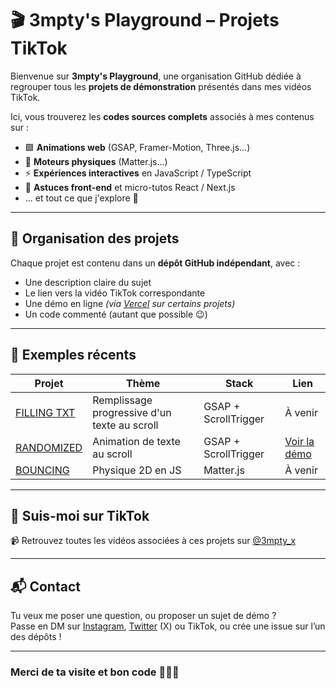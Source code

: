 # 🎬 3mpty's Playground – Projets TikTok

Bienvenue sur **3mpty's Playground**, une organisation GitHub dédiée à regrouper tous les **projets de démonstration** présentés dans mes vidéos TikTok.

Ici, vous trouverez les **codes sources complets** associés à mes contenus sur :

- 🟩 **Animations web** (GSAP, Framer-Motion, Three.js…)
- 🧲 **Moteurs physiques** (Matter.js…)
- ⚡ **Expériences interactives** en JavaScript / TypeScript
- 🔧 **Astuces front-end** et micro-tutos React / Next.js
- ... et tout ce que j'explore 🧪

---

## 📁 Organisation des projets

Chaque projet est contenu dans un **dépôt GitHub indépendant**, avec :

- Une description claire du sujet
- Le lien vers la vidéo TikTok correspondante
- Une démo en ligne *(via [Vercel](https://vercel.com/) sur certains projets)*
- Un code commenté (autant que possible 😉)

---

## 🚀 Exemples récents

| Projet | Thème | Stack | Lien |
| --- | --- | --- | --- |
| [FILLING TXT](https://github.com/3mpty-s-playground/filling-txt.git) | Remplissage progressive d'un texte au scroll | GSAP + ScrollTrigger | À venir |
| [RANDOMIZED](https://github.com/3mpty-s-playground/randomized.git) | Animation de texte au scroll | GSAP + ScrollTrigger | [Voir la démo](https://randomized-sable.vercel.app/) |
| [BOUNCING](https://github.com/3mpty-s-playground/bouncing.git) | Physique 2D en JS | Matter.js | À venir |

---

## 📲 Suis-moi sur TikTok

📹 Retrouvez toutes les vidéos associées à ces projets sur [@3mpty_x](https://www.tiktok.com/@3mpty_x)

---

## 📬 Contact

Tu veux me poser une question, ou proposer un sujet de démo ?  
Passe en DM sur [Instagram](https://instagram.com/3mpty.dev), [Twitter](https://x.com/just_3mpty) (X) ou TikTok, ou crée une issue sur l’un des dépôts !

---

### Merci de ta visite et **bon code** 👨‍💻✨

